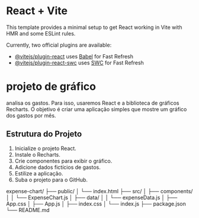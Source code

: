 # React + Vite

This template provides a minimal setup to get React working in Vite with HMR and some ESLint rules.

Currently, two official plugins are available:

- [@vitejs/plugin-react](https://github.com/vitejs/vite-plugin-react/blob/main/packages/plugin-react/README.md) uses [Babel](https://babeljs.io/) for Fast Refresh
- [@vitejs/plugin-react-swc](https://github.com/vitejs/vite-plugin-react-swc) uses [SWC](https://swc.rs/) for Fast Refresh


# projeto de gráfico 

 analisa os gastos. Para isso, usaremos React e a biblioteca de gráficos Recharts. O objetivo é criar uma aplicação simples que mostre um gráfico dos gastos por mês.


## Estrutura do Projeto
1. Inicialize o projeto React.
2. Instale o Recharts.
3. Crie componentes para exibir o gráfico.
4. Adicione dados fictícios de gastos.
5. Estilize a aplicação.
6. Suba o projeto para o GitHub.


expense-chart/
├── public/
│   └── index.html
├── src/
│   ├── components/
│   │   └── ExpenseChart.js
│   ├── data/
│   │   └── expenseData.js
│   ├── App.css
│   ├── App.js
│   ├── index.css
│   └── index.js
├── package.json
└── README.md
